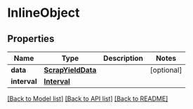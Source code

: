 # InlineObject

## Properties
Name | Type | Description | Notes
------------ | ------------- | ------------- | -------------
**data** | [**ScrapYieldData**](ScrapYieldData.md) |  | [optional] 
**interval** | [**Interval**](Interval.md) |  | 

[[Back to Model list]](../README.md#documentation-for-models) [[Back to API list]](../README.md#documentation-for-api-endpoints) [[Back to README]](../README.md)


